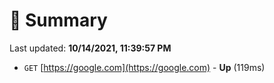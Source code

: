 # 📖 Summary
Last updated: **10/14/2021, 11:39:57 PM**

- `GET` [https://google.com](https://google.com) - **Up** (119ms)
